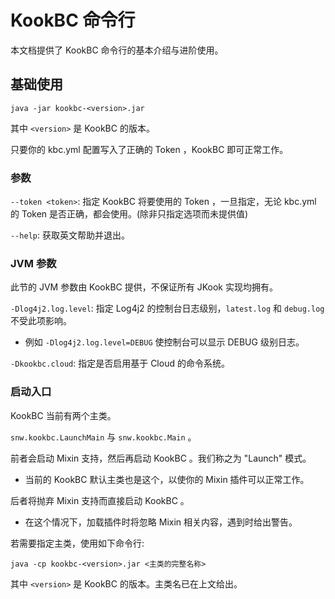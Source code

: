 # KookBC 命令行

本文档提供了 KookBC 命令行的基本介绍与进阶使用。

## 基础使用

```text
java -jar kookbc-<version>.jar
```

其中 `<version>` 是 KookBC 的版本。

只要你的 kbc.yml 配置写入了正确的 Token ，KookBC 即可正常工作。

### 参数

`--token <token>`: 指定 KookBC 将要使用的 Token ，一旦指定，无论 kbc.yml 的 Token 是否正确，都会使用。(除非只指定选项而未提供值)

`--help`: 获取英文帮助并退出。

### JVM 参数

此节的 JVM 参数由 KookBC 提供，不保证所有 JKook 实现均拥有。

`-Dlog4j2.log.level`: 指定 Log4j2 的控制台日志级别，`latest.log` 和 `debug.log` 不受此项影响。
* 例如 `-Dlog4j2.log.level=DEBUG` 使控制台可以显示 DEBUG 级别日志。

`-Dkookbc.cloud`: 指定是否启用基于 Cloud 的命令系统。

### 启动入口

KookBC 当前有两个主类。

`snw.kookbc.LaunchMain` 与 `snw.kookbc.Main` 。

前者会启动 Mixin 支持，然后再启动 KookBC 。我们称之为 "Launch" 模式。
* 当前的 KookBC 默认主类也是这个，以使你的 Mixin 插件可以正常工作。

后者将抛弃 Mixin 支持而直接启动 KookBC 。
* 在这个情况下，加载插件时将忽略 Mixin 相关内容，遇到时给出警告。

若需要指定主类，使用如下命令行:
```text
java -cp kookbc-<version>.jar <主类的完整名称>
```

其中 `<version>` 是 KookBC 的版本。主类名已在上文给出。
